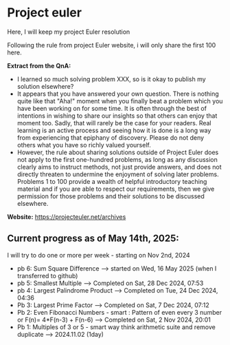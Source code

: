 # Project euler
Here, I will keep my project Euler resolution

Following the rule from project Euler website, i will only share the first 100 here. 

**Extract from the QnA:** 
- I learned so much solving problem XXX, so is it okay to publish my solution elsewhere?
- It appears that you have answered your own question. There is nothing quite like that "Aha!" moment when you finally beat a problem which you have been working on for some time. It is often through the best of intentions in wishing to share our insights so that others can enjoy that moment too. Sadly, that will rarely be the case for your readers. Real learning is an active process and seeing how it is done is a long way from experiencing that epiphany of discovery. Please do not deny others what you have so richly valued yourself.
- However, the rule about sharing solutions outside of Project Euler does not apply to the first one-hundred problems, as long as any discussion clearly aims to instruct methods, not just provide answers, and does not directly threaten to undermine the enjoyment of solving later problems. Problems 1 to 100 provide a wealth of helpful introductory teaching material and if you are able to respect our requirements, then we give permission for those problems and their solutions to be discussed elsewhere.

**Website:** https://projecteuler.net/archives

## Current progress as of May 14th, 2025: 
I will try to do one or more per week - starting on Nov 2nd, 2024
- pb 6: Sum Square Difference --> started on Wed, 16 May 2025 (when I transferred to github)
- pb 5: Smallest Multiple --> Completed on Sat, 28 Dec 2024, 07:53
- pb 4: Largest Palindrome Product -->  Completed on Tue, 24 Dec 2024, 04:36
- Pb 3: Largest Prime Factor --> Completed on Sat, 7 Dec 2024, 07:12
- Pb 2: Even Fibonacci Numbers - smart : Pattern of even every 3 number or F(n)= 4*F(n-3) + F(n-6) --> Completed on Sat, 2 Nov 2024, 20:01
- Pb 1: Multiples of 3 or 5 - smart way think arithmetic suite and remove duplicate --> 2024.11.02 (1day)

